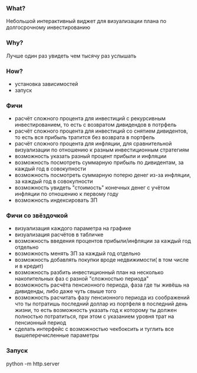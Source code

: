 ### What?
Небольшой интерактивный виджет для визуализации плана по долгосрочному инвестированию

### Why?
Лучше один раз увидеть чем тысячу раз услышать

### How?
 - установка зависимостей
 - запуск

### Фичи

 - расчёт сложного процента для инвестиций с рекурсивным инвестированием, то есть с возвратом дивидендов в потрфель
 - расчёт сложного процента для инвестиций со снятием дивидентов, то есть вся прибыль тратится без возврата в портфель
 - расчёт сложного процента для инфляции, для сравнительной визуализации по отношению к разным инвестиционным стратегиям
 - возможность указать разный процент прибыли и инфляции
 - возможность посмотреть суммарную прибыль по дивидентам, за каждый год в совокупности
 - возможность посмотреть суммарную потерю денег из-за инфляции, за каждый год в совокупности
 - возможность увидеть "стоимость" конечных денег с учётом инфляции по отношению к первому году
 - возможность индексировать ЗП 

### Фичи со звёздочкой
 - визуализация каждого параметра на графике
 - визуализация расчётов в табличке
 - возможность введения процентов прибыли/инфляции за каждый год отдельно
 - возможность менять ЗП за каждый год отдельно
 - возможность добавлять покупки вроде недвижимости( в том числе и в кредит)
 - возможность разбить инвестиционный план на несколько накопительных фаз с разной "сложностью периода"
 - возможность расчёта пенсионного периода, фаза где ты живёшь на дивиденды, либо даже чуть свыше того
 - возможность расчитать фазу пенсионного периода из соображений что ты потратишь последний доллар из портфеля в последний день жизни, то есть возможность указать год к которому ты должен полностью потратиться, при этом с указанием уровня трат на пенсионный период
 - сделать интерфейс с возможностью чекбоксить и туглить все вышеперечисленные параметры


### Запуск 
python -m http.server       
